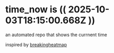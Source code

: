 # time_now is (( 2025-10-03T18:15:00.668Z ))

an automated repo that shows the currnent time

inspired by [breakingheatmap](https://github.com/breakingheatmap/breakingheatmap)